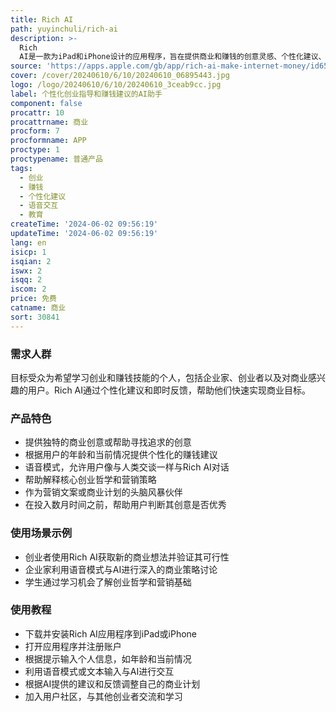 ```yaml
---
title: Rich AI
path: yuyinchuli/rich-ai
description: >-
  Rich
  AI是一款为iPad和iPhone设计的应用程序，旨在提供商业和赚钱的创意灵感、个性化建议、语音模式、学习机会、专业意见以及即时反馈。它通过提供核心创业哲学和营销策略的解释，帮助用户在创业和赚钱方面取得成功。
source: 'https://apps.apple.com/gb/app/rich-ai-make-internet-money/id6502871231'
cover: /cover/20240610/6/10/20240610_06895443.jpg
logo: /logo/20240610/6/10/20240610_3ceab9cc.jpg
label: 个性化创业指导和赚钱建议的AI助手
component: false
procattr: 10
procattrname: 商业
procform: 7
procformname: APP
proctype: 1
proctypename: 普通产品
tags:
  - 创业
  - 赚钱
  - 个性化建议
  - 语音交互
  - 教育
createTime: '2024-06-02 09:56:19'
updateTime: '2024-06-02 09:56:19'
lang: en
isicp: 1
isqian: 2
iswx: 2
isqq: 2
iscom: 2
price: 免费
catname: 商业
sort: 30841
---
```




### 需求人群
目标受众为希望学习创业和赚钱技能的个人，包括企业家、创业者以及对商业感兴趣的用户。Rich AI通过个性化建议和即时反馈，帮助他们快速实现商业目标。

### 产品特色
* 提供独特的商业创意或帮助寻找追求的创意
* 根据用户的年龄和当前情况提供个性化的赚钱建议
* 语音模式，允许用户像与人类交谈一样与Rich AI对话
* 帮助解释核心创业哲学和营销策略
* 作为营销文案或商业计划的头脑风暴伙伴
* 在投入数月时间之前，帮助用户判断其创意是否优秀

### 使用场景示例
* 创业者使用Rich AI获取新的商业想法并验证其可行性
* 企业家利用语音模式与AI进行深入的商业策略讨论
* 学生通过学习机会了解创业哲学和营销基础

### 使用教程
* 下载并安装Rich AI应用程序到iPad或iPhone
* 打开应用程序并注册账户
* 根据提示输入个人信息，如年龄和当前情况
* 利用语音模式或文本输入与AI进行交互
* 根据AI提供的建议和反馈调整自己的商业计划
* 加入用户社区，与其他创业者交流和学习

  
